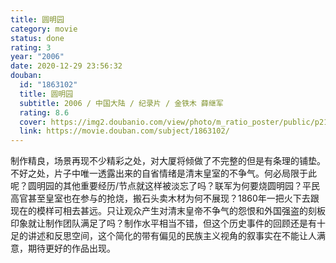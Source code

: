 ```yaml
---
title: 圆明园
category: movie
status: done
rating: 3
year: "2006"
date: 2020-12-29 23:56:32
douban:
  id: "1863102"
  title: 圆明园
  subtitle: 2006 / 中国大陆 / 纪录片 / 金铁木 薛继军
  rating: 8.6
  cover: https://img2.doubanio.com/view/photo/m_ratio_poster/public/p2153507152.jpg
  link: https://movie.douban.com/subject/1863102/
---
```


制作精良，场景再现不少精彩之处，对大厦将倾做了不完整的但是有条理的铺垫。不好之处，片子中唯一透露出来的自省情绪是清末皇室的不争气。何必局限于此呢？圆明园的其他重要经历/节点就这样被淡忘了吗？联军为何要烧圆明园？平民高官甚至皇室也在参与的抢烧，搬石头卖木材为何不展现？1860年一把火下去跟现在的模样可相去甚远。只让观众产生对清末皇帝不争气的怨恨和外国强盗的刻板印象就让制作团队满足了吗？制作水平相当不错，但这个历史事件的回顾还是有十足的讲述和反思空间，这个简化的带有偏见的民族主义视角的叙事实在不能让人满意，期待更好的作品出现。
